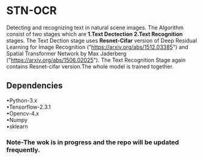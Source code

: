 # STN-OCR
Detecting and recognizing text in natural scene images.
The Algorithm consist of two stages which are **1.Text Dectection 2.Text Recognition** stages. 
The Text Dection stage uses **Resnet-Cifar** version of Deep Residual Learning for Image Recognition ("https://arxiv.org/abs/1512.03385") and Spatial Transformer Network by Max Jaderberg ("https://arxiv.org/abs/1506.02025").
The Text Recognition Stage again contains Resnet-cifar version.The whole model is trained together.

## Dependencies
•Python-3.x <br />
•Tensorflow-2.3.1 <br />
•Opencv-4.x <br />
•Numpy <br />
•sklearn <br />

### Note-The wok is in progress and the repo will be updated frequently.

